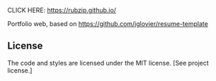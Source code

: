 
CLICK HERE:                 https://rubzip.github.io/


Portfolio web,  based on https://github.com/jglovier/resume-template

## License

The code and styles are licensed under the MIT license. [See project license.]

